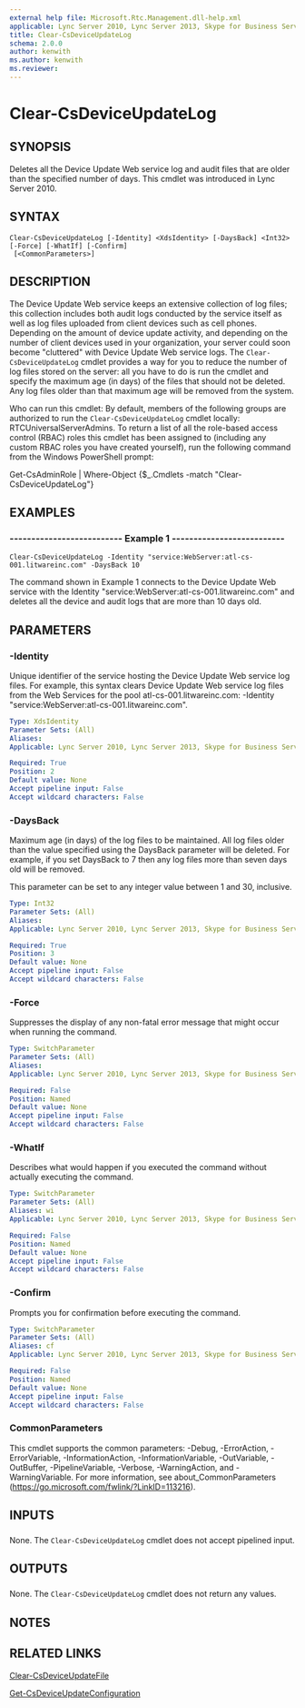 ```yaml
---
external help file: Microsoft.Rtc.Management.dll-help.xml
applicable: Lync Server 2010, Lync Server 2013, Skype for Business Server 2015, Skype for Business Server 2019
title: Clear-CsDeviceUpdateLog
schema: 2.0.0
author: kenwith
ms.author: kenwith
ms.reviewer:
---
```


# Clear-CsDeviceUpdateLog

## SYNOPSIS
Deletes all the Device Update Web service log and audit files that are older than the specified number of days.
This cmdlet was introduced in Lync Server 2010.


## SYNTAX

```
Clear-CsDeviceUpdateLog [-Identity] <XdsIdentity> [-DaysBack] <Int32> [-Force] [-WhatIf] [-Confirm]
 [<CommonParameters>]
```

## DESCRIPTION
The Device Update Web service keeps an extensive collection of log files; this collection includes both audit logs conducted by the service itself as well as log files uploaded from client devices such as cell phones.
Depending on the amount of device update activity, and depending on the number of client devices used in your organization, your server could soon become "cluttered" with Device Update Web service logs.
The `Clear-CsDeviceUpdateLog` cmdlet provides a way for you to reduce the number of log files stored on the server: all you have to do is run the cmdlet and specify the maximum age (in days) of the files that should not be deleted.
Any log files older than that maximum age will be removed from the system.

Who can run this cmdlet: By default, members of the following groups are authorized to run the `Clear-CsDeviceUpdateLog` cmdlet locally: RTCUniversalServerAdmins.
To return a list of all the role-based access control (RBAC) roles this cmdlet has been assigned to (including any custom RBAC roles you have created yourself), run the following command from the Windows PowerShell prompt:

Get-CsAdminRole | Where-Object {$_.Cmdlets -match "Clear-CsDeviceUpdateLog"}

## EXAMPLES

### -------------------------- Example 1 --------------------------
```
Clear-CsDeviceUpdateLog -Identity "service:WebServer:atl-cs-001.litwareinc.com" -DaysBack 10
```

The command shown in Example 1 connects to the Device Update Web service with the Identity "service:WebServer:atl-cs-001.litwareinc.com" and deletes all the device and audit logs that are more than 10 days old.


## PARAMETERS

### -Identity
Unique identifier of the service hosting the Device Update Web service log files.
For example, this syntax clears Device Update Web service log files from the Web Services for the pool atl-cs-001.litwareinc.com: -Identity "service:WebServer:atl-cs-001.litwareinc.com".

```yaml
Type: XdsIdentity
Parameter Sets: (All)
Aliases: 
Applicable: Lync Server 2010, Lync Server 2013, Skype for Business Server 2015, Skype for Business Server 2019

Required: True
Position: 2
Default value: None
Accept pipeline input: False
Accept wildcard characters: False
```

### -DaysBack
Maximum age (in days) of the log files to be maintained.
All log files older than the value specified using the DaysBack parameter will be deleted.
For example, if you set DaysBack to 7 then any log files more than seven days old will be removed.

This parameter can be set to any integer value between 1 and 30, inclusive.

```yaml
Type: Int32
Parameter Sets: (All)
Aliases: 
Applicable: Lync Server 2010, Lync Server 2013, Skype for Business Server 2015, Skype for Business Server 2019

Required: True
Position: 3
Default value: None
Accept pipeline input: False
Accept wildcard characters: False
```

### -Force
Suppresses the display of any non-fatal error message that might occur when running the command.

```yaml
Type: SwitchParameter
Parameter Sets: (All)
Aliases: 
Applicable: Lync Server 2010, Lync Server 2013, Skype for Business Server 2015, Skype for Business Server 2019

Required: False
Position: Named
Default value: None
Accept pipeline input: False
Accept wildcard characters: False
```

### -WhatIf
Describes what would happen if you executed the command without actually executing the command.

```yaml
Type: SwitchParameter
Parameter Sets: (All)
Aliases: wi
Applicable: Lync Server 2010, Lync Server 2013, Skype for Business Server 2015, Skype for Business Server 2019

Required: False
Position: Named
Default value: None
Accept pipeline input: False
Accept wildcard characters: False
```

### -Confirm
Prompts you for confirmation before executing the command.

```yaml
Type: SwitchParameter
Parameter Sets: (All)
Aliases: cf
Applicable: Lync Server 2010, Lync Server 2013, Skype for Business Server 2015, Skype for Business Server 2019

Required: False
Position: Named
Default value: None
Accept pipeline input: False
Accept wildcard characters: False
```

### CommonParameters
This cmdlet supports the common parameters: -Debug, -ErrorAction, -ErrorVariable, -InformationAction, -InformationVariable, -OutVariable, -OutBuffer, -PipelineVariable, -Verbose, -WarningAction, and -WarningVariable. For more information, see about_CommonParameters (https://go.microsoft.com/fwlink/?LinkID=113216).

## INPUTS

###  
None.
The `Clear-CsDeviceUpdateLog` cmdlet does not accept pipelined input.

## OUTPUTS

###  
None.
The `Clear-CsDeviceUpdateLog` cmdlet does not return any values.

## NOTES

## RELATED LINKS

[Clear-CsDeviceUpdateFile](Clear-CsDeviceUpdateFile.md)

[Get-CsDeviceUpdateConfiguration](Get-CsDeviceUpdateConfiguration.md)

